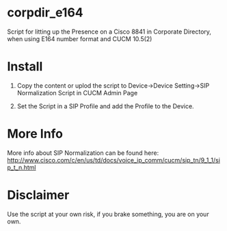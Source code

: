 # corpdir_e164
Script for litting up the Presence on a Cisco 8841 in Corporate Directory, when using E164 number format and CUCM 10.5(2)

# Install
1. Copy the content or uplod the script to Device->Device Setting->SIP Normalization Script in CUCM Admin Page

2. Set the Script in a SIP Profile and add the Profile to the Device.

# More Info
More info about SIP Normalization can be found here:
http://www.cisco.com/c/en/us/td/docs/voice_ip_comm/cucm/sip_tn/9_1_1/sip_t_n.html

# Disclaimer
Use the script at your own risk, if you brake something, you are on your own.
